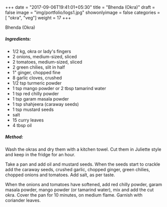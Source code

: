 +++
date = "2017-09-06T19:41:01+05:30"
title = "Bhenda (Okra)"
draft = false
image = "img/portfolio/logs1.jpg"
showonlyimage = false
categories = [ "okra", "veg"] 
weight = 17
+++



Bhenda (Okra)
<!--more-->

##### Ingredients:

  - 1/2 kg, okra or lady's fingers
  - 2 onions, medium-sized, sliced
  - 2 tomatoes, medium-sized, sliced
  - 2 green chilies, slit in half
  - 1" ginger, chopped fine
  - 8 garlic cloves, crushed
  - 1/2 tsp turmeric powder
  - 1 tsp mango powder or 2 tbsp tamarind water
  - 1 tsp red chilly powder
  - 1 tsp garam masala powder
  - 1 tsp shahjeera (caraway seeds)
  - 1 tsp mustard seeds
  - salt
  - 15 curry leaves
  - 4 tbsp oil

##### Method:

Wash the okras and dry them with a kitchen towel. Cut them in Juliette
style and keep in the fridge for an hour.

Take a pan and add oil and mustard seeds. When the seeds start to
crackle add the caraway seeds, crushed garlic, chopped ginger, green
chilies, chopped onions and tomatoes. Add salt, as per taste.

When the onions and tomatoes have softened, add red chilly powder, garam
masala powder, mango powder (or tamarind water), mix and add the cut
okra. Cover the pan for 10 minutes, on medium flame. Garnish with
coriander leaves.

